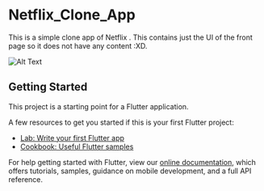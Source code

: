 # Netflix_Clone_App

This is a simple clone app of Netflix . This contains just the UI of the front page so it does not have any content :XD.



![Alt Text](https://github.com/Mohitmadhav/Netflix-Clone-gif/blob/main/Netflix%20Demo.gif)



## Getting Started

This project is a starting point for a Flutter application.

A few resources to get you started if this is your first Flutter project:

- [Lab: Write your first Flutter app](https://flutter.dev/docs/get-started/codelab)
- [Cookbook: Useful Flutter samples](https://flutter.dev/docs/cookbook)

For help getting started with Flutter, view our
[online documentation](https://flutter.dev/docs), which offers tutorials,
samples, guidance on mobile development, and a full API reference.
